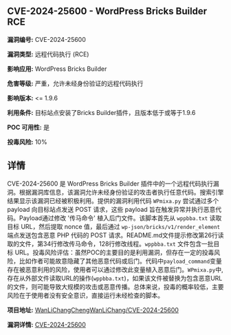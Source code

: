 ## CVE-2024-25600 - WordPress Bricks Builder RCE

**漏洞编号:** CVE-2024-25600

**漏洞类型:** 远程代码执行 (RCE)

**影响应用:** WordPress Bricks Builder

**危害等级:** 严重，允许未经身份验证的远程代码执行

**影响版本:** <= 1.9.6

**利用条件:** 目标站点安装了Bricks Builder插件，且版本低于或等于1.9.6

**POC 可用性:** 是

**投毒风险:** 10%

## 详情

CVE-2024-25600 是 WordPress Bricks Builder 插件中的一个远程代码执行漏洞。根据漏洞库信息，该漏洞允许未经身份验证的攻击者执行任意代码。搜索引擎结果显示该漏洞已经被积极利用。提供的漏洞利用代码 `WPmixa.py` 尝试通过多个 payload 向目标站点发送 POST 请求，这些 payload 旨在触发异常并执行恶意代码。Payload通过修改 '传马命令' 植入后门文件。该脚本首先从 `wppbba.txt` 读取目标 URL，然后提取 nonce 值，最后通过 `wp-json/bricks/v1/render_element` 端点发送包含恶意 PHP 代码的 POST 请求。README.md文件提示修改第26行读取的文件，第34行修改传马命令，128行修改线程。`wppbba.txt` 文件包含一批目标 URL。投毒风险评估：虽然POC的主要目的是利用漏洞，但存在一定的投毒风险，比如作者可能故意隐藏了其他恶意代码或后门。代码中`payload_command`变量存在被恶意利用的风险，使用者可以通过修改此变量植入恶意后门。`WPmixa.py`中,存在从外部文件读取URL的操作(`wppbba.txt`)，如果该文件被替换为包含恶意URL的文件，则可能导致大规模的攻击或恶意传播。总体来说，投毒的概率较低，主要风险在于使用者没有安全意识，直接运行未经检查的脚本。

**项目地址:** [WanLiChangChengWanLiChang/CVE-2024-25600](https://github.com/WanLiChangChengWanLiChang/CVE-2024-25600)

**漏洞详情:** [CVE-2024-25600](https://nvd.nist.gov/vuln/detail/CVE-2024-25600)
